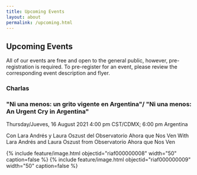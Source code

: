 ```yaml
---
title: Upcoming Events
layout: about
permalink: /upcoming.html
---
```


## Upcoming Events 

All of our events are free and open to the general public, however, pre-registration is required. To pre-register for an event, please review the corresponding event description and flyer. 

### Charlas 

### "Ni una menos: un grito vigente en Argentina"/ "Ni una menos: An Urgent Cry in Argentina" 
Thursday/Jueves, 16 August 2021
4:00 pm CST/CDMX; 6:00 pm Argentina 

Con Lara Andrés y Laura Oszust del Observatorio Ahora que Nos Ven
With Lara Andrés and Laura Oszust from Observatorio Ahora que Nos Ven

{% include feature/image.html objectid="riaf000000008" width="50" caption=false %}
{% include feature/image.html objectid="riaf000000009" width="50" caption=false %}